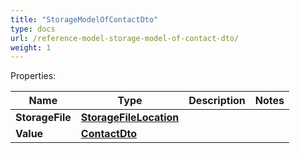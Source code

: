```yaml
---
title: "StorageModelOfContactDto"
type: docs
url: /reference-model-storage-model-of-contact-dto/
weight: 1
---
```


Properties:

Name | Type | Description | Notes
---- | ---- | ----------- | -----
**StorageFile** | [**StorageFileLocation**](/email/reference-model-storage-file-location/) |  | 
**Value** | [**ContactDto**](/email/reference-model-contact-dto/) |  | 


